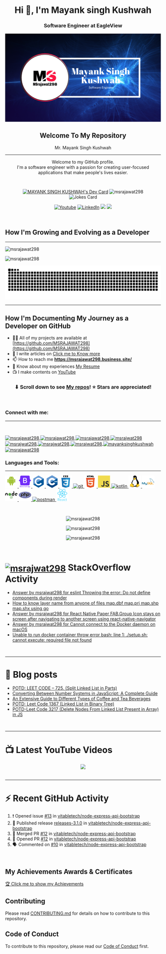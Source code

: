 <h1 align="center">Hi 👋, I'm Mayank singh Kushwah</h1>
<h3 align="center">Software Engineer at EagleView</h3>
<p align="center">
<img src="https://raw.githubusercontent.com/MSRAJAWAT298/msrajawat298/main/images/background-images/msrajawat298_bg-min.png" title="Mr. Mayank singh kushwah software  engineer" />
<h2 align="center">Welcome To My Repository</h2>
<p align="center">Mr. Mayank Singh Kushwah </p>

---

<p align="center">Welcome to my GitHub profile. <br />I'm a software engineer with a passion for creating user-focused applications that make people's lives easier. </p>
</p>
<br />

<p align="center">
<a href="https://app.daily.dev/msrajawat298"><img style="width:50%" src="https://api.daily.dev/devcards/b5ab065999d747239184aa801c548039.png?r=a9p" width="400" alt="MAYANK SINGH KUSHWAH's Dev Card"/></a>
<img style="width:50%" height="" src="https://github-readme-stackoverflow.vercel.app/?userID=9578353" alt="msrajawat298" /><br/>
<!--Random Jokes Card -->
<img style="width:100%" src="https://readme-jokes.vercel.app/api" alt="Jokes Card"/>
</p>

<p align="center">
<a href="https://www.youtube.com/c/MAYANKSINGHKUSHWAH"><img alt="Youtube" title="Youtube" src="https://img.shields.io/badge/-YouTube-red?style=for-the-badge&logo=youtube&logoColor=white"/></a>
<a href="https://www.linkedin.com/in/msrajawat298/"><img alt="LinkedIn" title="LinkedIn" src="https://img.shields.io/badge/-LinkedIn-0077B5?style=for-the-badge&logo=linkedin&logoColor=white"/></a>
<a href="https://dev.to/msrajawat298"><img src="https://img.shields.io/badge/DEV.TO-%230A0A0A.svg?&style=for-the-badge&logo=dev.to&logoColor=white"></a>
<a href="https://linktr.ee/msrajawat298"><img src="https://img.shields.io/badge/Linktree-39E09B.svg?style=for-the-badge&logo=Linktree&logoColor=white"></a>
</p>
<br />

## How I'm Growing and Evolving as a Developer

---

<p align="left">
<img src="https://komarev.com/ghpvc/?username=msrajawat298&label=Profile%20views&color=0e75b6&style=flat" alt="msrajawat298" />
</p>
<p align="left">
<img style="width:100%" src="https://github-profile-trophy.vercel.app/?username=msrajawat298&flat" alt="msrajawat298" />
</p>
<p align="center">
<img src="https://raw.githubusercontent.com/msrajawat298/msrajawat298/main/images/github_stuff/github-user-contribution.svg">
</p>

---

## How I'm Documenting My Journey as a Developer on GitHub

- 👨‍💻 All of my projects are available at [https://github.com/MSRAJAWAT298](https://github.com/MSRAJAWAT298)
- 📝 I write articles on [Click me to Know more](https://www.mayanksinghkushwah.in/)
- 📫 How to reach me **https://msrajawat298.business.site/**
- 📄 Know about my experiences [My Resume](https://github.com/MSRAJAWAT298/msrajawat298/blob/main/Resume-Mr.-MAYANK-SINGH-KUSHWAH.pdf)
- 📺 I make contents on [YouTube](https://www.youtube.com/@msrajawat298)<br>

<h3 align="center">⬇ Scroll down to see <a href="https://github.com/msrajawat298?tab=repositories">My repos</a>! ⭐ Stars are appreciated!</h3>

<br/>
<h3 align="left">Connect with me:</h3>

 ---
<br/>
<p align="left">
<a href="https://codepen.io/msrajawat298" target="blank">
 <img align="center" src="https://raw.githubusercontent.com/rahuldkjain/github-profile-readme-generator/master/src/images/icons/Social/codepen.svg" alt="msrajawat298" height="30" width="40" />
</a>
<a href="https://dev.to/msrajawat298" target="blank">
 <img align="center" src="https://raw.githubusercontent.com/rahuldkjain/github-profile-readme-generator/master/src/images/icons/Social/devto.svg" alt="msrajawat298" height="30" width="40" />
</a>
<a href="https://twitter.com/msrajawat298" target="blank">
 <img align="center" src="https://raw.githubusercontent.com/rahuldkjain/github-profile-readme-generator/master/src/images/icons/Social/twitter.svg" alt="msrajawat298" height="30" width="40" />
</a>
<a href="https://linkedin.com/in/msrajwat298" target="blank">
 <img align="center" src="https://raw.githubusercontent.com/rahuldkjain/github-profile-readme-generator/master/src/images/icons/Social/linked-in-alt.svg" alt="msrajwat298" height="30" width="40" />
</a>
<a href="https://stackoverflow.com/users/9578353/msrajwat298" target="blank">
 <img align="center" src="https://raw.githubusercontent.com/rahuldkjain/github-profile-readme-generator/master/src/images/icons/Social/stack-overflow.svg" alt="msrajwat298" height="30" width="40" />
</a>
<a href="https://fb.com/msrajwat298" target="blank">
 <img align="center" src="https://raw.githubusercontent.com/rahuldkjain/github-profile-readme-generator/master/src/images/icons/Social/facebook.svg" alt="msrajwat298" height="30" width="40" />
</a>
<a href="https://instagram.com/msrajwat298" target="blank">
 <img align="center" src="https://raw.githubusercontent.com/rahuldkjain/github-profile-readme-generator/master/src/images/icons/Social/instagram.svg" alt="msrajwat298" height="30" width="40" />
</a>
<a href="https://www.youtube.com/c/mayanksinghkushwah" target="blank">
 <img align="center" src="https://raw.githubusercontent.com/rahuldkjain/github-profile-readme-generator/master/src/images/icons/Social/youtube.svg" alt="mayanksinghkushwah" height="30" width="40" />
</a>
<a href="https://www.hackerearth.com/msrajawat298" target="blank">
 <img align="center" src="https://raw.githubusercontent.com/rahuldkjain/github-profile-readme-generator/master/src/images/icons/Social/hackerearth.svg" alt="msrajawat298" height="30" width="40" />
</a>
</p>
<h3 align="left">Languages and Tools:</h3>

---

<p align="left">
<a href="https://developer.android.com" target="_blank" rel="noreferrer">
 <img src="https://raw.githubusercontent.com/devicons/devicon/master/icons/android/android-original-wordmark.svg" alt="android" width="40" height="40" />
</a>
<a href="https://getbootstrap.com" target="_blank" rel="noreferrer">
 <img src="https://raw.githubusercontent.com/devicons/devicon/master/icons/bootstrap/bootstrap-plain-wordmark.svg" alt="bootstrap" width="40" height="40" />
</a>
<a href="https://www.cprogramming.com/" target="_blank" rel="noreferrer">
 <img src="https://raw.githubusercontent.com/devicons/devicon/master/icons/c/c-original.svg" alt="c" width="40" height="40" />
</a>
<a href="https://www.w3schools.com/cpp/" target="_blank" rel="noreferrer">
 <img src="https://raw.githubusercontent.com/devicons/devicon/master/icons/cplusplus/cplusplus-original.svg" alt="cplusplus" width="40" height="40" />
</a>
<a href="https://www.w3schools.com/css/" target="_blank" rel="noreferrer">
 <img src="https://raw.githubusercontent.com/devicons/devicon/master/icons/css3/css3-original-wordmark.svg" alt="css3" width="40" height="40" />
</a>
<a href="https://git-scm.com/" target="_blank" rel="noreferrer">
 <img src="https://www.vectorlogo.zone/logos/git-scm/git-scm-icon.svg" alt="git" width="40" height="40" />
</a>
<a href="https://www.w3.org/html/" target="_blank" rel="noreferrer">
 <img src="https://raw.githubusercontent.com/devicons/devicon/master/icons/html5/html5-original-wordmark.svg" alt="html5" width="40" height="40" />
</a>
<a href="https://developer.mozilla.org/en-US/docs/Web/JavaScript" target="_blank" rel="noreferrer">
 <img src="https://raw.githubusercontent.com/devicons/devicon/master/icons/javascript/javascript-original.svg" alt="javascript" width="40" height="40" />
</a>
<a href="https://kotlinlang.org" target="_blank" rel="noreferrer">
 <img src="https://www.vectorlogo.zone/logos/kotlinlang/kotlinlang-icon.svg" alt="kotlin" width="40" height="40" />
</a>
<a href="https://www.linux.org/" target="_blank" rel="noreferrer">
 <img src="https://raw.githubusercontent.com/devicons/devicon/master/icons/linux/linux-original.svg" alt="linux" width="40" height="40" />
</a>
<a href="https://www.mysql.com/" target="_blank" rel="noreferrer">
 <img src="https://raw.githubusercontent.com/devicons/devicon/master/icons/mysql/mysql-original-wordmark.svg" alt="mysql" width="40" height="40" />
</a>
<a href="https://nodejs.org" target="_blank" rel="noreferrer">
 <img src="https://raw.githubusercontent.com/devicons/devicon/master/icons/nodejs/nodejs-original-wordmark.svg" alt="nodejs" width="40" height="40" />
</a>
<a href="https://www.php.net" target="_blank" rel="noreferrer">
 <img src="https://raw.githubusercontent.com/devicons/devicon/master/icons/php/php-original.svg" alt="php" width="40" height="40" />
</a>
<a href="https://postman.com" target="_blank" rel="noreferrer">
 <img src="https://www.vectorlogo.zone/logos/getpostman/getpostman-icon.svg" alt="postman" width="40" height="40" />
</a>
<a href="https://reactjs.org/" target="_blank" rel="noreferrer">
 <img src="https://raw.githubusercontent.com/devicons/devicon/master/icons/react/react-original-wordmark.svg" alt="react" width="40" height="40" />
</a>
</p>
<br>
<p align="center">
<img src="https://github-readme-stats.vercel.app/api/top-langs?username=msrajawat298&show_icons=true&locale=en&layout=compact" alt="msrajawat298" />
</p>

<p align="center"> <img src="https://github-readme-stats.vercel.app/api?username=msrajawat298&show_icons=true&locale=en" alt="msrajawat298" />
</p>
<p  align="center">
<img src="https://github-readme-streak-stats.herokuapp.com/?user=msrajawat298&" alt="msrajawat298" />
</p>
<br/>

# <a href="https://stackoverflow.com/users/9578353/msrajwat298" target="blank"><img align="center" src="https://raw.githubusercontent.com/rahuldkjain/github-profile-readme-generator/master/src/images/icons/Social/stack-overflow.svg" alt="msrajwat298" height="30" width="40" /></a> StackOverflow Activity

<!-- STACKOVERFLOW:START -->
- [Answer by msrajwat298 for eslint Throwing the error: Do not define components during render](https://stackoverflow.com/questions/78304804/eslint-throwing-the-error-do-not-define-components-during-render/78464281#78464281)
- [How to know layer name from anyone of files map.dbf map.prj map.shp map.shx using go](https://stackoverflow.com/questions/78461213/how-to-know-layer-name-from-anyone-of-files-map-dbf-map-prj-map-shp-map-shx-usin)
- [Answer by msrajwat298 for React Native Paper FAB.Group Icon stays on screen after navigating to another screen using react-native-navigator](https://stackoverflow.com/questions/74546492/react-native-paper-fab-group-icon-stays-on-screen-after-navigating-to-another-sc/78429454#78429454)
- [Answer by msrajwat298 for Cannot connect to the Docker daemon on macOS](https://stackoverflow.com/questions/44084846/cannot-connect-to-the-docker-daemon-on-macos/78394213#78394213)
- [Unable to run docker container throw error bash: line 1: ./setup.sh: cannot execute: required file not found](https://stackoverflow.com/questions/78391368/unable-to-run-docker-container-throw-error-bash-line-1-setup-sh-cannot-exec)
<!-- STACKOVERFLOW:END -->
<br/>

---

# 📕 Blog posts

<!-- BLOG-POST-LIST:START -->
- [POTD: LEET CODE – 725. &lpar;Split Linked List in Parts&rpar;](https://blog.vitabletech.in/potd-leet-code-725-split-linked-list-in-parts/)
- [Converting Between Number Systems in JavaScript: A Complete Guide](https://blog.vitabletech.in/converting-between-number-systems-in-javascript-a-complete-guide/)
- [An Extensive Guide to Different Types of Coffee and Tea Beverages](https://blog.vitabletech.in/an-extensive-guide-to-different-types-of-coffee-and-tea-beverages/)
- [POTD: Leet Code 1367 &lpar;Linked List in Binary Tree&rpar;](https://blog.vitabletech.in/potd-leet-code-1367-linked-list-in-binary-tree/)
- [POTD-Leet Code 3217 &lpar;Delete Nodes From Linked List Present in Array&rpar; in JS](https://blog.vitabletech.in/potd-leet-code-3217-delete-nodes-from-linked-list-present-in-array/)
<!-- BLOG-POST-LIST:END -->
<br/>

---

# 📺 Latest YouTube Videos

<div align="center">
<a href="https://www.youtube.com/c/MAYANKSINGHKUSHWAH?sub_confirmation=1" target="_blank">
<img src="https://img.shields.io/badge/-Subscribe-red?style=for-the-badge&logo=youtube&logoColor=white"/></a>
</div>

<!-- YOUTUBE:START -->
<!-- YOUTUBE:END -->

<br/>

---

# ⚡ Recent GitHub Activity

<!--START_SECTION:activity-->

1. ❗ Opened issue [#13](https://github.com/vitabletech/node-express-api-bootstrap/issues/13) in [vitabletech/node-express-api-bootstrap](https://github.com/vitabletech/node-express-api-bootstrap)
2. 🚀 Published release [releases-3.1.0](https://github.com/vitabletech/node-express-api-bootstrap/releases/tag/v3.1.0) in [vitabletech/node-express-api-bootstrap](https://github.com/vitabletech/node-express-api-bootstrap)
3. 🎉 Merged PR [#12](https://github.com/vitabletech/node-express-api-bootstrap/pull/12) in [vitabletech/node-express-api-bootstrap](https://github.com/vitabletech/node-express-api-bootstrap)
4. 💪 Opened PR [#12](https://github.com/vitabletech/node-express-api-bootstrap/pull/12) in [vitabletech/node-express-api-bootstrap](https://github.com/vitabletech/node-express-api-bootstrap)
5. 🗣 Commented on [#10](https://github.com/vitabletech/node-express-api-bootstrap/issues/10#issuecomment-2079725295) in [vitabletech/node-express-api-bootstrap](https://github.com/vitabletech/node-express-api-bootstrap)
<!--END_SECTION:activity-->
<br/>

## My Achievements Awards & Certificates

[🏆 Click me to show my Achievements](https://github.com/msrajawat298/My-Achievements.git)

## Contributing

Please read [CONTRIBUTING.md](./CONTRIBUTING.md) for details on how to contribute to this repository.

## Code of Conduct

To contribute to this repository, please read our [Code of Conduct](CODE_OF_CONDUCT.md) first.
